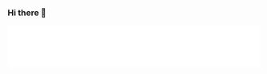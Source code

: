 ### Hi there 👋

<img src="./static/a.svg"/>
<!-- git reset f34ef110b64347bdbf8750a23fb21bf6edfef8d0 --hard -->
<!--
### GitHub Stats

[![GitHub Streak](https://github-readme-streak-stats.herokuapp.com/?user=matayus54&theme=dark)](https://git.io/streak-stats)

<a href="https://github.com/matayus54">
  <img align="center" src="https://github-readme-stats.vercel.app/api/top-langs/?username=matayus54&theme=dark">
</a> -->

<!--
Here are some ideas to get you started:

-  🔭 I’m currently working on ...
-  🌱 I’m currently learning ...
-  👯 I’m looking to collaborate on ...
-  🤔 I’m looking for help with ...
-  💬 Ask me about ...
-  📫 How to reach me: ...
-  😄 Pronouns: ...
-  ⚡ Fun fact: ...
 -->
<!--
### Social Networks

[<img src="https://img.shields.io/badge/twitter-%231DA1F2.svg?&style=for-the-badge&logo=twitter&logoColor=white">](https://twitter.com/Jose_Jhoseb)
[<img src="https://img.shields.io/badge/linkedin-%230077B5.svg?&style=for-the-badge&logo=linkedin&logoColor=white">](https://www.linkedin.com/in/jhoseb29/)
[<img src="https://img.shields.io/badge/discord-%231DA1F2.svg?&style=for-the-badge&logo=discord&logoColor=white">](https://discord.com/channels/379692226713878528)
[<img src="https://img.shields.io/badge/Portfolio-%23000000.svg?&style=for-the-badge">](https://jhoseb29.github.io/Jose-Moya/)

 -->
